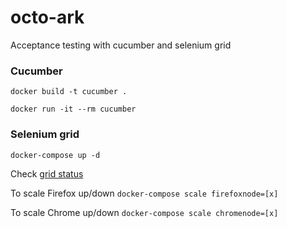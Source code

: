 # octo-ark
Acceptance testing with cucumber and selenium grid 

### Cucumber

`docker build -t cucumber .`

`docker run -it --rm cucumber`
 

### Selenium grid

`docker-compose up -d`

Check [grid status](http://localhost:4444/grid/console)

To scale Firefox up/down `docker-compose scale firefoxnode=[x]`

To scale Chrome up/down `docker-compose scale chromenode=[x]`
